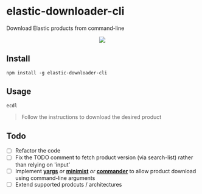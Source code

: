 # elastic-downloader-cli
Download Elastic products from command-line

<p align="center">
  <img src="https://user-images.githubusercontent.com/7076736/177441482-be8c08e4-a0a9-4f4f-a416-7183925e19e0.png">
</p>

## Install
```
npm install -g elastic-downloader-cli
```

## Usage
``` 
ecdl
``` 

> Follow the instructions to download the desired product

## Todo
- [ ] Refactor the code
- [ ] Fix the TODO comment to fetch product version (via search-list) rather than relying on 'input'
- [ ] Implement **[yargs](https://github.com/yargs/yargs)** _or_ **[minimist](https://github.com/substack/minimist)** _or_ **[commander](https://github.com/tj/commander.js/)** to allow product download using command-line arguments
- [ ] Extend supported prodcuts / architectures
